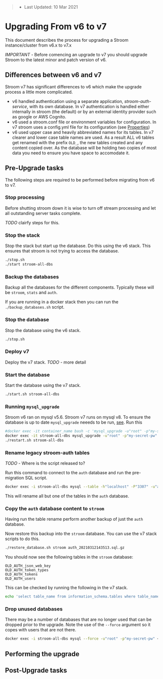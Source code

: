 > * Last Updated: 10 Mar 2021  

# Upgrading From v6 to v7

This document describes the process for upgrading a Stroom instance/cluster from v6.x to v7.x

*IMPORTANT* - Before comencing an upgrade to v7 you should upgrade Stroom to the latest minor and patch version of v6.

## Differences between v6 and v7

Stroom v7 has significant differences to v6 which make the upgrade process a little more complicated.

* v6 handled authentication using a separate application, _stroom-auth-service_, with its own database.
  In v7 authentication is handled either internally in stroom (the default) or by an external identity provider such as google or AWS Cognito.
* v6 used a stroom.conf file or environment variables for configuration.
  In v7 stroom uses a config.yml file for its configuration (see [Properties](../../user-guide/properties.md))
* v6 used upper case and heavily abbreviated names for its tables.
  In v7 clearer and lower case table names are used.
  As a result ALL v6 tables get renamed with the prefix `OLD_`, the new tables created and any content copied over.
  As the database will be holding two copies of most data you need to ensure you have space to accomodate it.

## Pre-Upgrade tasks

The following steps are required to be performed before migrating from v6 to v7.


### Stop processing

Before shutting stroom down it is wise to turn off stream processing and let all outstanding server tasks complete.

*TODO* clairfy steps for this.


### Stop the stack

Stop the stack but start up the database.
Do this using the v6 stack.
This ensures that stroom is not trying to access the database.

```bash
./stop.sh
./start stroom-all-dbs
```

### Backup the databases

Backup all the databases for the different components.
Typically these will be `stroom`, `stats` and `auth`.

If you are running in a docker stack then you can run the `./backup_databases.sh` script.


### Stop the database

Stop the database using the v6 stack.

```bash
./stop.sh
```


### Deploy v7

Deploy the v7 stack.
*TODO* - more detail

### Start the database

Start the database using the v7 stack.

```bash
./start.sh stroom-all-dbs
```

### Running `mysql_upgrade`

Stroom v6 ran on mysql v5.6.
Stroom v7 runs on mysql v8.
To ensure the database is up to date `mysql_upgrade` neeeds to be run, [see](https://dev.mysql.com/doc/refman/8.0/en/mysql-upgrade.html).
Run this 

```bash
#docker exec -it container_name bash -c 'mysql_upgrade -u"root" -p"my-secret-pw"'
docker exec -it stroom-all-dbs mysql_upgrade -u"root" -p"my-secret-pw"
./restart.sh stroom-all-dbs
```


### Rename legacy stroom-auth tables

*TODO* - Where is the script released to?

Run this command to connect to the `auth` database and run the pre-migration SQL script.

```bash
docker exec -i stroom-all-dbs mysql --table -h"localhost" -P"3307" -u"authuser" -p"stroompassword1" auth < v7_auth_db_table_rename.sql > v7_auth_db_table_rename.out 2>&1
```

This will rename all but one of the tables in the `auth` database.


### Copy the `auth` database content to `stroom`

Having run the table rename perform another backup of just the `auth` database.

Now restore this backup into the `stroom` database.
You can use the v7 stack scripts to do this.

```bash
./restore_database.sh stroom auth_20210312143513.sql.gz
```

You should now see the following tables in the `stroom` database:

```
OLD_AUTH_json_web_key
OLD_AUTH_token_types
OLD_AUTH_tokens
OLD_AUTH_users
```

This can be checked by running the following in the v7 stack.

```bash
echo 'select table_name from information_schema.tables where table_name like "OLD_AUTH%"' | ./database_shell.sh
```

### Drop unused databases

There may be a number of databases that are no longer used that can be dropped prior to the upgrade.
Note the use of the `--force` argument so it copes with users that are not there.

```bash
docker exec -i stroom-all-dbs mysql --force -u"root" -p"my-secret-pw" < v7_drop_unused_databases.sql > v7_drop_unused_databases.out

```


## Performing the upgrade




## Post-Upgrade tasks
